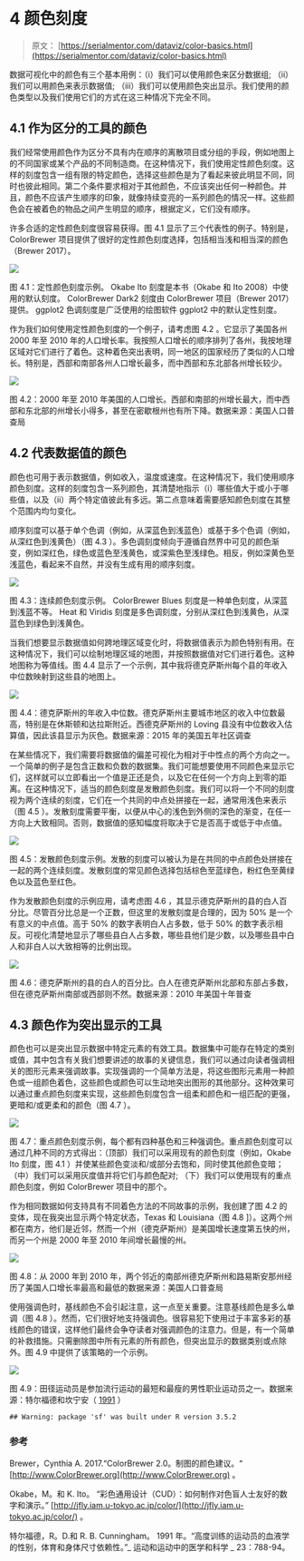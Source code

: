 # 4 颜色刻度

> 原文： [https://serialmentor.com/dataviz/color-basics.html](https://serialmentor.com/dataviz/color-basics.html)

数据可视化中的颜色有三个基本用例：（i）我们可以使用颜色来区分数据组; （ii）我们可以用颜色来表示数据值; （iii）我们可以使用颜色突出显示。我们使用的颜色类型以及我们使用它们的方式在这三种情况下完全不同。

## 4.1 作为区分的工具的颜色

我们经常使用颜色作为区分不具有内在顺序的离散项目或分组的手段，例如地图上的不同国家或某个产品的不同制造商。在这种情况下，我们使用定性颜色刻度。这样的刻度包含一组有限的特定颜色，选择这些颜色是为了看起来彼此明显不同，同时也彼此相同。第二个条件要求相对于其他颜色，不应该突出任何一种颜色。并且，颜色不应该产生顺序的印象，就像持续变亮的一系列颜色的情况一样。这些颜色会在被着色的物品之间产生明显的顺序，根据定义，它们没有顺序。

许多合适的定性颜色刻度很容易获得。图 4.1 显示了三个代表性的例子。特别是，ColorBrewer 项目提供了很好的定性颜色刻度选择，包括相当浅和相当深的颜色（Brewer 2017）。

![](img/efc2c35dd1260f2a6581cb1ea13e276d.jpg)

图 4.1：定性颜色刻度示例。 Okabe Ito 刻度是本书（Okabe 和 Ito 2008）中使用的默认刻度。 ColorBrewer Dark2 刻度由 ColorBrewer 项目（Brewer 2017）提供。 ggplot2 色调刻度是广泛使用的绘图软件 ggplot2 中的默认定性刻度。

作为我们如何使用定性颜色刻度的一个例子，请考虑图 4.2 。它显示了美国各州 2000 年至 2010 年的人口增长率。我按照人口增长的顺序排列了各州，我按地理区域对它们进行了着色。这种着色突出表明，同一地区的国家经历了类似的人口增长。特别是，西部和南部各州人口增长最多，而中西部和东北部各州增长较少。

![](img/e9fb4cfa9f3b379f7e32de170137cef3.jpg)

图 4.2：2000 年至 2010 年美国的人口增长。西部和南部的州增长最大，而中西部和东北部的州增长小得多，甚至在密歇根州也有所下降。数据来源：美国人口普查局

## 4.2 代表数据值的颜色

颜色也可用于表示数据值，例如收入，温度或速度。在这种情况下，我们使用顺序颜色刻度。这样的刻度包含一系列颜色，其清楚地指示（i）哪些值大于或小于哪些值，以及（ii）两个特定值彼此有多远。第二点意味着需要感知颜色刻度在其整个范围内均匀变化。

顺序刻度可以基于单个色调（例如，从深蓝色到浅蓝色）或基于多个色调（例如，从深红色到浅黄色）（图 4.3 ）。多色调刻度倾向于遵循自然界中可见的颜色渐变，例如深红色，绿色或蓝色至浅黄色，或深紫色至浅绿色。相反，例如深黄色至浅蓝色，看起来不自然，并没有生成有用的顺序刻度。

![](img/e9885ad9647bc799bd2d8d65e1abb3e6.jpg)

图 4.3：连续颜色刻度示例。 ColorBrewer Blues 刻度是一种单色刻度，从深蓝到浅蓝不等。 Heat 和 Viridis 刻度是多色调刻度，分别从深红色到浅黄色，从深蓝色到绿色到浅黄色。

当我们想要显示数据值如何跨地理区域变化时，将数据值表示为颜色特别有用。在这种情况下，我们可以绘制地理区域的地图，并按照数据值对它们进行着色。这种地图称为等值线。图 4.4 显示了一个示例，其中我将德克萨斯州每个县的年收入中位数映射到这些县的地图上。

![](img/a3e525a9682ffe2d8a33b0d18cc87cd6.jpg)

图 4.4：德克萨斯州的年收入中位数。德克萨斯州主要城市地区的收入中位数最高，特别是在休斯顿和达拉斯附近。西德克萨斯州的 Loving 县没有中位数收入估算值，因此该县显示为灰色。数据来源：2015 年的美国五年社区调查

在某些情况下，我们需要将数据值的偏差可视化为相对于中性点的两个方向之一。一个简单的例子是包含正数和负数的数据集。我们可能想要使用不同颜色来显示它们，这样就可以立即看出一个值是正还是负，以及它在任何一个方向上到零的距离。在这种情况下，适当的颜色刻度是发散颜色刻度。我们可以将一个不同的刻度视为两个连续的刻度，它们在一个共同的中点处拼接在一起，通常用浅色来表示（图 4.5 ）。发散刻度需要平衡，以便从中心的浅色到外侧的深色的渐变，在任一方向上大致相同。否则，数据值的感知幅度将取决于它是否高于或低于中点值。

![](img/6fcaf2c295d2c72919ec740c068d358a.jpg)

图 4.5：发散颜色刻度示例。发散的刻度可以被认为是在共同的中点颜色处拼接在一起的两个连续刻度。发散刻度的常见颜色选择包括棕色至蓝绿色，粉红色至黄绿色以及蓝色至红色。

作为发散颜色刻度的示例应用，请考虑图 4.6 ，其显示德克萨斯州的县的白人百分比。尽管百分比总是一个正数，但这里的发散刻度是合理的，因为 50% 是一个有意义的中点值。高于 50% 的数字表明白人占多数，低于 50% 的数字表示相反。可视化清楚地显示了哪些县白人占多数，哪些县他们是少数，以及哪些县中白人和非白人以大致相等的比例出现。

![](img/3213708ae7105d0438dafba70dae6f1f.jpg)

图 4.6：德克萨斯州的县的白人的百分比。白人在德克萨斯州北部和东部占多数，但在德克萨斯州南部或西部则不然。数据来源：2010 年美国十年普查

## 4.3 颜色作为突出显示的工具

颜色也可以是突出显示数据中特定元素的有效工具。数据集中可能存在特定的类别或值，其中包含有关我们想要讲述的故事的关键信息，我们可以通过向读者强调相关的图形元素来强调故事。实现强调的一个简单方法是，将这些图形元素用一种颜色或一组颜色着色，这些颜色或颜色可以生动地突出图形的其他部分。这种效果可以通过重点颜色刻度来实现，这些颜色刻度包含一组柔和颜色和一组匹配的更强，更暗和/或更柔和的颜色（图 4.7 ）。

![](img/4fd912502ba748a4c10a1a57629101a1.jpg)

图 4.7：重点颜色刻度示例，每个都有四种基色和三种强调色。重点颜色刻度可以通过几种不同的方式得出：（顶部）我们可以采用现有的颜色刻度（例如，Okabe Ito 刻度，图 4.1 ）并使某些颜色变淡和/或部分去饱和，同时使其他颜色变暗；（中）我们可以采用灰度值并将它们与颜色配对; （下）我们可以使用现有的重点颜色刻度，例如 ColorBrewer 项目中的那个。

作为相同数据如何支持具有不同着色方法的不同故事的示例，我创建了图 4.2 的变体，现在我突出显示两个特定状态，Texas 和 Louisiana（图 4.8 ]）。这两个州都在南方，他们是近邻，然而一个州（德克萨斯州）是美国增长速度第五快的州，而另一个州是 2000 年至 2010 年间增长最慢的州。

![](img/45232d53e3a9a1d26c1fc841bc8b4120.jpg)

图 4.8：从 2000 年到 2010 年，两个邻近的南部州德克萨斯州和路易斯安那州经历了美国人口增长率最高和最低的数据来源：美国人口普查局

使用强调色时，基线颜色不会引起注意，这一点至关重要。注意基线颜色是多么单调（图 4.8 ）。然而，它们很好地支持强调色。很容易犯下使用过于丰富多彩的基线颜色的错误，这样他们最终会争夺读者对强调颜色的注意力。但是，有一个简单的补救措施。只需删除图中所有元素的所有颜色，但突出显示的数据类别或点除外。图 4.9 中提供了该策略的一个示例。

![](img/80436271857bdcccb255bd07019dd045.jpg)

图 4.9：田径运动员是参加流行运动的最短和最瘦的男性职业运动员之一。数据来源：特尔福德和坎宁安（ [1991](#ref-Telford-Cunningham-1991) ）

```
## Warning: package 'sf' was built under R version 3.5.2
```

### 参考

Brewer，Cynthia A. 2017.“ColorBrewer 2.0。制图的颜色建议。“ [http://www.ColorBrewer.org](http://www.ColorBrewer.org) 。

Okabe，M。和 K. Ito。 “彩色通用设计（CUD）：如何制作对色盲人士友好的数字和演示。” [http://jfly.iam.u-tokyo.ac.jp/color/](http://jfly.iam.u-tokyo.ac.jp/color/) 。

特尔福德，R。D.和 R. B. Cunningham。 1991 年。“高度训练的运动员的血液学的性别，体育和身体尺寸依赖性。”_ 运动和运动中的医学和科学 _ 23：788-94。